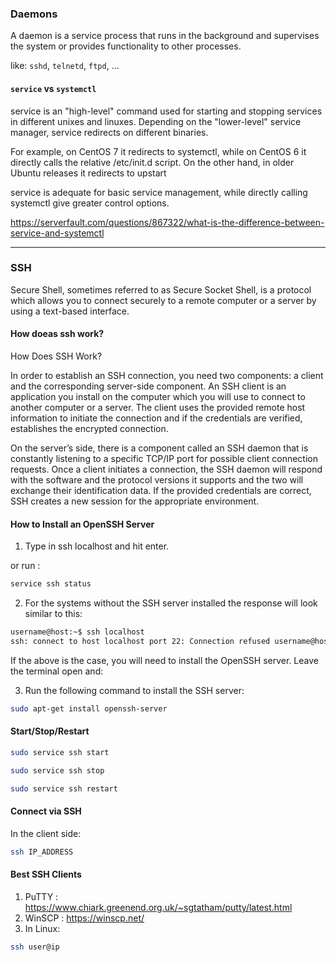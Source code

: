 ### Daemons

A daemon is a service process that runs in the background and supervises the system or provides functionality to other processes.

like: `sshd`, `telnetd`, `ftpd`, ...


#### `service` vs `systemctl`

service is an "high-level" command used for starting and stopping services in different unixes and linuxes. Depending on the "lower-level" service manager, service redirects on different binaries.

For example, on CentOS 7 it redirects to systemctl, while on CentOS 6 it directly calls the relative /etc/init.d script. On the other hand, in older Ubuntu releases it redirects to upstart

service is adequate for basic service management, while directly calling systemctl give greater control options.

https://serverfault.com/questions/867322/what-is-the-difference-between-service-and-systemctl

---

### SSH

Secure Shell, sometimes referred to as Secure Socket Shell, is a protocol which allows you to connect securely to a remote computer or a server by using a text-based interface.

#### How doeas ssh work?

How Does SSH Work?

In order to establish an SSH connection, you need two components: a client and the corresponding server-side component. An SSH client is an application you install on the computer which you will use to connect to another computer or a server. The client uses the provided remote host information to initiate the connection and if the credentials are verified, establishes the encrypted connection.

On the server’s side, there is a component called an SSH daemon that is constantly listening to a specific TCP/IP port for possible client connection requests. Once a client initiates a connection, the SSH daemon will respond with the software and the protocol versions it supports and the two will exchange their identification data. If the provided credentials are correct, SSH creates a new session for the appropriate environment.

#### How to Install an OpenSSH Server

1. Type in ssh localhost and hit enter.

or run :

```bash
service ssh status
```

2. For the systems without the SSH server installed the response will look similar to this:

```bash
username@host:~$ ssh localhost
ssh: connect to host localhost port 22: Connection refused username@host:~$
```
If the above is the case, you will need to install the OpenSSH server. Leave the terminal open and:

3. Run the following command to install the SSH server:

```bash
sudo apt-get install openssh-server
```

#### Start/Stop/Restart

```bash
sudo service ssh start
```

```bash
sudo service ssh stop
```

```bash
sudo service ssh restart
```

#### Connect via SSH

In the client side:

```bash
ssh IP_ADDRESS
```

#### Best SSH Clients

1. PuTTY : https://www.chiark.greenend.org.uk/~sgtatham/putty/latest.html
2. WinSCP : https://winscp.net/
3. In Linux: 
```bash
ssh user@ip
```